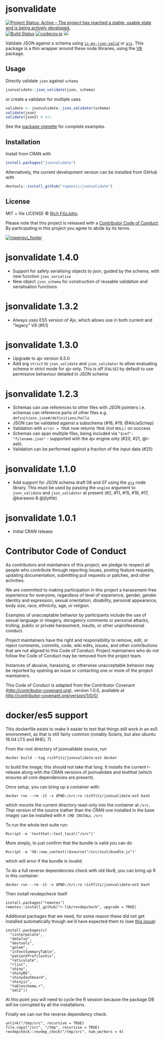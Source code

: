 # jsonvalidate

<!-- badges: start -->
[![Project Status: Active – The project has reached a stable, usable state and is being actively developed.](https://www.repostatus.org/badges/latest/active.svg)](https://www.repostatus.org/#active)
[![Build Status](https://travis-ci.org/ropensci/jsonvalidate.svg?branch=master)](https://travis-ci.org/ropensci/jsonvalidate)
[![codecov.io](https://codecov.io/github/ropensci/jsonvalidate/coverage.svg?branch=master)](https://codecov.io/github/ropensci/jsonvalidate?branch=master)
[![](http://www.r-pkg.org/badges/version/jsonvalidate)](https://cran.r-project.org/package=jsonvalidate)
<!-- badges: end -->


Validate JSON against a schema using [`is-my-json-valid`](https://github.com/mafintosh/is-my-json-valid) or [`ajv`](https://github.com/ajv-validator/ajv).  This package is a thin wrapper around these node libraries, using the [V8](https://cran.r-project.org/package=V8) package.

## Usage

Directly validate `json` against `schema`

```r
jsonvalidate::json_validate(json, schema)
```

or create a validator for multiple uses

```r
validate <- jsonvalidate::json_validator(schema)
validate(json)
validate(json2) # etc
```

See the [package vignette](https://docs.ropensci.org/jsonvalidate/articles/jsonvalidate.html) for complete examples.

## Installation

Install from CRAN with

```r
install.packages("jsonvalidate")
```

Alternatively, the current development version can be installed from GitHub with

```r
devtools::install_github("ropensci/jsonvalidate")
```

## License

MIT + file LICENSE © [Rich FitzJohn](https://github.com/richfitz).

 Please note that this project is released with a [Contributor Code of Conduct](https://github.com/ropensci/jsonvalidate/blob/master/CODE_OF_CONDUCT.md). By participating in this project you agree to abide by its terms.

[![ropensci_footer](https://ropensci.org//public_images/github_footer.png)](https://ropensci.org/)
# jsonvalidate 1.4.0

* Support for safely serialising objects to json, guided by the schema, with new function `json_serialise`
* New object `json_schema` for construction of reusable validation and serialisation functions

# jsonvalidate 1.3.2

* Always uses ES5 version of Ajv, which allows use in both current and "legacy" V8 (#51)

# jsonvalidate 1.3.0

* Upgrade to ajv version 8.5.0
* Add arg `strict` to `json_validate` and `json_validator` to allow evaluating schema in strict mode for ajv only. This is off (`FALSE`) by default to use permissive behaviour detailed in JSON schema

# jsonvalidate 1.2.3

* Schemas can use references to other files with JSON pointers i.e. schemas can reference parts of other files e.g. `definitions.json#/definitions/hello`
* JSON can be validated against a subschema (#18, #19, @AliciaSchep)
* Validation with `error = TRUE` now returns `TRUE` (not `NULL)` on success
* Schemas can span multiple files, being included via `"$ref": "filename.json"` - supported with the ajv engine only (#20, #21, @r-ash).
* Validation can be performed against a fraction of the input data (#25)

# jsonvalidate 1.1.0

* Add support for JSON schema draft 06 and 07 using the [`ajv`](https://github.com/ajv-validator/ajv) node library.  This must be used by passing the `engine` argument to `json_validate` and `json_validator` at present (#2, #11, #15, #16, #17, @karawoo & @ijlyttle)

# jsonvalidate 1.0.1

* Initial CRAN release
# Contributor Code of Conduct

As contributors and maintainers of this project, we pledge to respect all people who contribute through reporting issues, posting feature requests, updating documentation, submitting pull requests or patches, and other activities.

We are committed to making participation in this project a harassment-free experience for everyone, regardless of level of experience, gender, gender identity and expression, sexual orientation, disability, personal appearance, body size, race, ethnicity, age, or religion.

Examples of unacceptable behavior by participants include the use of sexual language or imagery, derogatory comments or personal attacks, trolling, public or private harassment, insults, or other unprofessional conduct.

Project maintainers have the right and responsibility to remove, edit, or reject comments, commits, code, wiki edits, issues, and other contributions that are not aligned to this Code of Conduct. Project maintainers who do not follow the Code of Conduct may be removed from the project team.

Instances of abusive, harassing, or otherwise unacceptable behavior may be reported by opening an issue or contacting one or more of the project maintainers.

This Code of Conduct is adapted from the Contributor Covenant (http://contributor-covenant.org), version 1.0.0, available at http://contributor-covenant.org/version/1/0/0/
# docker/es5 support

This dockerfile exists to make it easier to test that things still work in an es5 environment, as that is still fairly common (notably Solaris, but also ubuntu 18.04 LTS and RHEL 7).

From the root directory of jsonvalidate source, run

```
docker build --tag richfitz/jsonvalidate:es5 docker
```

to build the image; this should not take that long. It installs the current r-release along with the CRAN versions of jsonvalidate and testthat (which ensures all core dependencies are present).

Once setup, you can bring up a container with:

```
docker run --rm -it -v $PWD:/src:ro richfitz/jsonvalidate:es5 bash
```

which mounts the current directory read-only into the container at `/src`.  That version of the source (rather than the CRAN one installed in the base image) can be installed with `R CMD INSTALL /src`

To run the whole test suite run:

```
Rscript -e 'testthat::test_local("/src")'
```

More simply, to just confirm that the bundle is valid you can do

```
Rscript -e 'V8::new_context()$source("/src/inst/bundle.js")'
```

which will error if the bundle is invalid.

To do a full reverse dependencies check with old libv8, you can bring up R in this container:

```
docker run --rm -it -v $PWD:/src:ro richfitz/jsonvalidate:es5 bash
```

Then install revdepcheck itself

```
install.packages("remotes")
remotes::install_github("r-lib/revdepcheck", upgrade = TRUE)
```

Additional packages that we need, for some reason these did not get installed automatically though we'd have expected them to (see [this issue](https://github.com/r-lib/revdepcheck/issues/209))

```
install.packages(c(
  "cinterpolate",
  "deSolve",
  "devtools",
  "golem",
  "inTextSummaryTable",
  "patientProfilesVis",
  "reticulate",
  "rlist",
  "shiny",
  "shinyBS",
  "shinydashboard",
  "shinyjs",
  "tableschema.r",
  "xml2"))
```

At this point you will need to cycle the R session because the package DB will be corrupted by all the installations.

Finally we can run the reverse dependency check:

```
unlink("/tmp/src", recursive = TRUE)
file.copy("/src", "/tmp", recursive = TRUE)
revdepcheck::revdep_check("/tmp/src", num_workers = 4)
```
